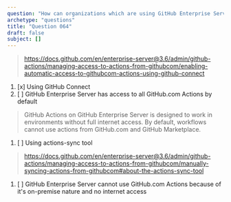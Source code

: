 ```yaml
---
question: "How can organizations which are using GitHub Enterprise Server enable automatic syncing of third party GitHub Actions hosted on GitHub.com to their GitHub Enterprise Server instance?"
archetype: "questions"
title: "Question 064"
draft: false
subject: []
---
```


> https://docs.github.com/en/enterprise-server@3.6/admin/github-actions/managing-access-to-actions-from-githubcom/enabling-automatic-access-to-githubcom-actions-using-github-connect
1. [x] Using GitHub Connect
1. [ ] GitHub Enterprise Server has access to all GitHub.com Actions by default
> GitHub Actions on GitHub Enterprise Server is designed to work in environments without full internet access. By default, workflows cannot use actions from GitHub.com and GitHub Marketplace.
1. [ ] Using actions-sync tool
> https://docs.github.com/en/enterprise-server@3.6/admin/github-actions/managing-access-to-actions-from-githubcom/manually-syncing-actions-from-githubcom#about-the-actions-sync-tool
1. [ ] GitHub Enterprise Server cannot use GitHub.com Actions because of it's on-premise nature and no internet access
